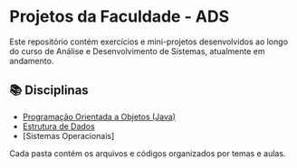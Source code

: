 # Projetos da Faculdade - ADS

Este repositório contém exercícios e mini-projetos desenvolvidos ao longo do curso de Análise e Desenvolvimento de Sistemas, atualmente em andamento.


## 📚 Disciplinas

- [Programação Orientada a Objetos (Java)](./Programação%20Orientada%20a%20Objetos%20(Java)/)
- [Estrutura de Dados](./Estrutura%20de%20Dados/)
- [Sistemas Operacionais]


Cada pasta contém os arquivos e códigos organizados por temas e aulas.
